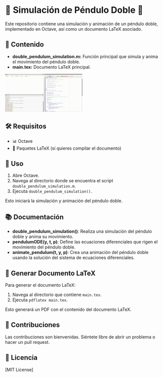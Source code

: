 # 🕺 Simulación de Péndulo Doble 🕺

Este repositorio contiene una simulación y animación de un péndulo doble, implementado en Octave, así como un documento LaTeX asociado.

## 📁 Contenido

- **double_pendulum_simulation.m:** Función principal que simula y anima el movimiento del péndulo doble.
- **main.tex:** Documento LaTeX principal.

![Animación del Péndulo Doble](mi_proyecto/LaTex/bloggif_653031ffd30c5.gif)

## 🛠 Requisitos

- 📊 Octave
- 📄 Paquetes LaTeX (si quieres compilar el documento)

## 🚀 Uso

1. Abre Octave.
2. Navega al directorio donde se encuentra el script `double_pendulum_simulation.m`.
3. Ejecuta `double_pendulum_simulation()`.

Esto iniciará la simulación y animación del péndulo doble.

## 📚 Documentación

- **double_pendulum_simulation()**: Realiza una simulación del péndulo doble y anima su movimiento.
- **pendulumODE(y, t, p)**: Define las ecuaciones diferenciales que rigen el movimiento del péndulo doble.
- **animate_pendulum(t, y, p)**: Crea una animación del péndulo doble usando la solución del sistema de ecuaciones diferenciales.

## 📑 Generar Documento LaTeX

Para generar el documento LaTeX:

1. Navega al directorio que contiene `main.tex`.
2. Ejecuta `pdflatex main.tex`.

Esto generará un PDF con el contenido del documento LaTeX.

## 🤝 Contribuciones

Las contribuciones son bienvenidas. Siéntete libre de abrir un problema o hacer un pull request.

## 📜 Licencia

[MIT License]
